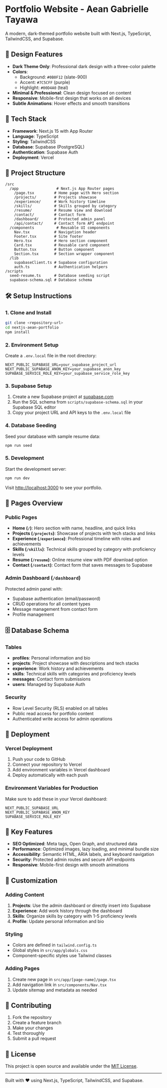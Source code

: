 # Portfolio Website - Aean Gabrielle Tayawa

A modern, dark-themed portfolio website built with Next.js, TypeScript, TailwindCSS, and Supabase.

## 🎨 Design Features

- **Dark Theme Only**: Professional dark design with a three-color palette
- **Colors**: 
  - Background: `#0B0F12` (slate-900)
  - Accent: `#7C5CFF` (purple)
  - Highlight: `#00D4A0` (teal)
- **Minimal & Professional**: Clean design focused on content
- **Responsive**: Mobile-first design that works on all devices
- **Subtle Animations**: Hover effects and smooth transitions

## 🚀 Tech Stack

- **Framework**: Next.js 15 with App Router
- **Language**: TypeScript
- **Styling**: TailwindCSS
- **Database**: Supabase (PostgreSQL)
- **Authentication**: Supabase Auth
- **Deployment**: Vercel

## 📁 Project Structure

```
/src
  /app                 # Next.js App Router pages
    /page.tsx         # Home page with Hero section
    /projects/        # Projects showcase
    /experience/      # Work history timeline
    /skills/          # Skills grouped by category
    /resume/          # Resume view and download
    /contact/         # Contact form
    /dashboard/       # Protected admin panel
    /api/contact/     # Contact form API endpoint
  /components          # Reusable UI components
    Nav.tsx           # Navigation header
    Footer.tsx        # Site footer
    Hero.tsx          # Hero section component
    Card.tsx          # Reusable card component
    Button.tsx        # Button component
    Section.tsx       # Section wrapper component
  /lib
    supabaseClient.ts # Supabase configuration
    auth.ts           # Authentication helpers
/scripts
  seed-resume.ts      # Database seeding script
  supabase-schema.sql # Database schema
```

## 🛠️ Setup Instructions

### 1. Clone and Install

```bash
git clone <repository-url>
cd nextjs-aean-portfolio
npm install
```

### 2. Environment Setup

Create a `.env.local` file in the root directory:

```env
NEXT_PUBLIC_SUPABASE_URL=your_supabase_project_url
NEXT_PUBLIC_SUPABASE_ANON_KEY=your_supabase_anon_key
SUPABASE_SERVICE_ROLE_KEY=your_supabase_service_role_key
```

### 3. Supabase Setup

1. Create a new Supabase project at [supabase.com](https://supabase.com)
2. Run the SQL schema from `scripts/supabase-schema.sql` in your Supabase SQL editor
3. Copy your project URL and API keys to the `.env.local` file

### 4. Database Seeding

Seed your database with sample resume data:

```bash
npm run seed
```

### 5. Development

Start the development server:

```bash
npm run dev
```

Visit [http://localhost:3000](http://localhost:3000) to see your portfolio.

## 📄 Pages Overview

### Public Pages

- **Home (`/`)**: Hero section with name, headline, and quick links
- **Projects (`/projects`)**: Showcase of projects with tech stacks and links
- **Experience (`/experience`)**: Professional timeline with roles and achievements
- **Skills (`/skills`)**: Technical skills grouped by category with proficiency levels
- **Resume (`/resume`)**: Online resume view with PDF download option
- **Contact (`/contact`)**: Contact form that saves messages to Supabase

### Admin Dashboard (`/dashboard`)

Protected admin panel with:
- Supabase authentication (email/password)
- CRUD operations for all content types
- Message management from contact form
- Profile management

## 🗄️ Database Schema

### Tables

- **profiles**: Personal information and bio
- **projects**: Project showcase with descriptions and tech stacks
- **experience**: Work history and achievements
- **skills**: Technical skills with categories and proficiency levels
- **messages**: Contact form submissions
- **users**: Managed by Supabase Auth

### Security

- Row Level Security (RLS) enabled on all tables
- Public read access for portfolio content
- Authenticated write access for admin operations

## 🚀 Deployment

### Vercel Deployment

1. Push your code to GitHub
2. Connect your repository to Vercel
3. Add environment variables in Vercel dashboard
4. Deploy automatically with each push

### Environment Variables for Production

Make sure to add these in your Vercel dashboard:

```
NEXT_PUBLIC_SUPABASE_URL
NEXT_PUBLIC_SUPABASE_ANON_KEY
SUPABASE_SERVICE_ROLE_KEY
```

## 🎯 Key Features

- **SEO Optimized**: Meta tags, Open Graph, and structured data
- **Performance**: Optimized images, lazy loading, and minimal bundle size
- **Accessibility**: Semantic HTML, ARIA labels, and keyboard navigation
- **Security**: Protected admin routes and secure API endpoints
- **Responsive**: Mobile-first design with smooth animations

## 📝 Customization

### Adding Content

1. **Projects**: Use the admin dashboard or directly insert into Supabase
2. **Experience**: Add work history through the dashboard
3. **Skills**: Organize skills by category with 1-5 proficiency levels
4. **Profile**: Update personal information and bio

### Styling

- Colors are defined in `tailwind.config.ts`
- Global styles in `src/app/globals.css`
- Component-specific styles use Tailwind classes

### Adding Pages

1. Create new page in `src/app/[page-name]/page.tsx`
2. Add navigation link in `src/components/Nav.tsx`
3. Update sitemap and metadata as needed

## 🤝 Contributing

1. Fork the repository
2. Create a feature branch
3. Make your changes
4. Test thoroughly
5. Submit a pull request

## 📄 License

This project is open source and available under the [MIT License](LICENSE).

---

Built with ❤️ using Next.js, TypeScript, TailwindCSS, and Supabase.